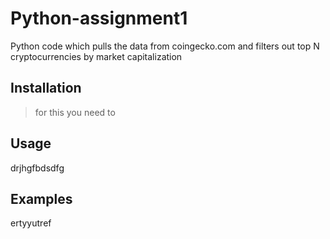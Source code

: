 # Python-assignment1

Python code which pulls the data from coingecko.com and filters out top N cryptocurrencies by market capitalization 

## Installation

> for this you need to


## Usage
drjhgfbdsdfg

## Examples
ertyyutref
